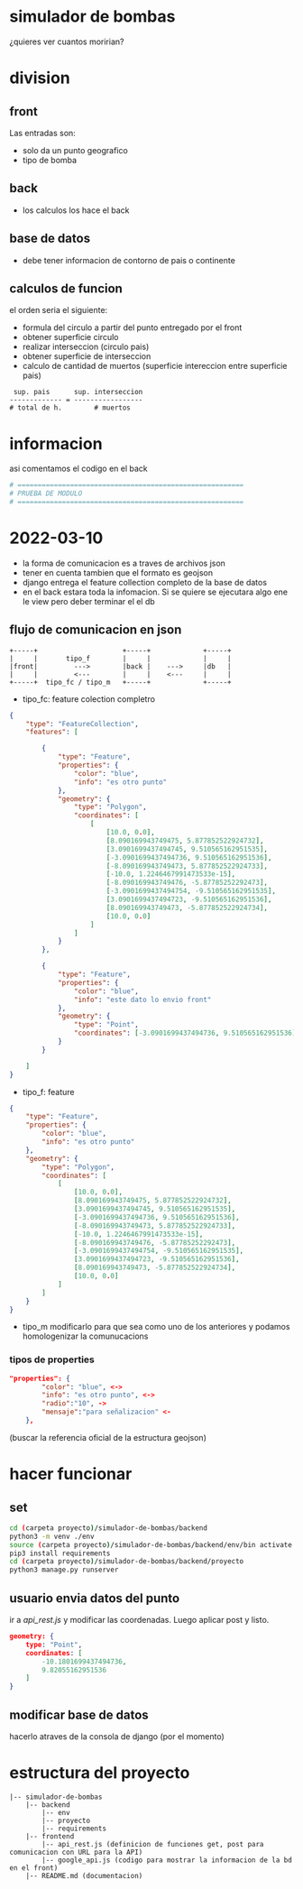 # simulador de bombas
 ¿quieres ver cuantos moririan?

# division
## front
Las entradas son:
- solo da un punto geografico
- tipo de bomba
## back
- los calculos los hace el back
## base de datos
- debe tener informacion de contorno de pais o continente
## calculos de funcion
el orden seria el siguiente:
- formula del circulo a partir del punto entregado por el front
- obtener superficie circulo
- realizar interseccion (circulo pais)
- obtener superficie de interseccion
- calculo de cantidad de muertos (superficie intereccion entre superficie pais)

```
 sup. pais      sup. interseccion
------------- = -----------------
# total de h.        # muertos
```

# informacion
asi comentamos el codigo en el back
```python
# ========================================================
# PRUEBA DE MODULO
# ========================================================
```
# 2022-03-10
- la forma de comunicacion es a traves de archivos json
- tener en cuenta tambien que el formato es geojson
- django entrega el feature collection completo de la base de datos
- en el back estara toda la infomacion. Si se quiere se ejecutara algo ene le view pero deber terminar el el db
## flujo de comunicacion en json
```
+-----+                     +-----+             +-----+ 
|     |       tipo_f        |     |             |     | 
|front|         --->        |back |    --->     |db   | 
|     |         <---        |     |    <---     |     | 
+-----+  tipo_fc / tipo_m   +-----+             +-----+ 
```

- tipo_fc: feature colection completro

```json
{
	"type": "FeatureCollection",
	"features": [

		{
			"type": "Feature",
			"properties": {
				"color": "blue",
				"info": "es otro punto"
			},
			"geometry": {
				"type": "Polygon",
				"coordinates": [
					[
						[10.0, 0.0],
						[8.090169943749475, 5.877852522924732],
						[3.0901699437494745, 9.510565162951535],
						[-3.0901699437494736, 9.510565162951536],
						[-8.090169943749473, 5.877852522924733],
						[-10.0, 1.2246467991473533e-15],
						[-8.090169943749476, -5.87785252292473],
						[-3.0901699437494754, -9.510565162951535],
						[3.0901699437494723, -9.510565162951536],
						[8.090169943749473, -5.877852522924734],
						[10.0, 0.0]
					]
				]
			}
		},

		{
			"type": "Feature",
			"properties": {
				"color": "blue",
				"info": "este dato lo envio front"
			},
			"geometry": {
				"type": "Point",
				"coordinates": [-3.0901699437494736, 9.510565162951536]
			}
		}

	]
}
```

- tipo_f: feature

```json
{
	"type": "Feature",
	"properties": {
		"color": "blue",
		"info": "es otro punto"
	},
	"geometry": {
		"type": "Polygon",
		"coordinates": [
			[
				[10.0, 0.0],
				[8.090169943749475, 5.877852522924732],
				[3.0901699437494745, 9.510565162951535],
				[-3.0901699437494736, 9.510565162951536],
				[-8.090169943749473, 5.877852522924733],
				[-10.0, 1.2246467991473533e-15],
				[-8.090169943749476, -5.87785252292473],
				[-3.0901699437494754, -9.510565162951535],
				[3.0901699437494723, -9.510565162951536],
				[8.090169943749473, -5.877852522924734],
				[10.0, 0.0]
			]
		]
	}
}   
```
- tipo_m
modificarlo para que sea como uno de los anteriores y podamos homologenizar la comunucacions
### tipos de properties
```json
"properties": {
		"color": "blue", <->
		"info": "es otro punto", <->
		"radio":"10", ->
		"mensaje":"para señalizacion" <-
	},
```
(buscar la referencia oficial de la estructura geojson)

# hacer funcionar
## set
```bash
cd (carpeta proyecto)/simulador-de-bombas/backend
python3 -m venv ./env
source (carpeta proyecto)/simulador-de-bombas/backend/env/bin activate
pip3 install requirements
cd (carpeta proyecto)/simulador-de-bombas/backend/proyecto
python3 manage.py runserver
```
## usuario envia datos del punto
ir a _api_rest.js_ y modificar las coordenadas. Luego aplicar post y listo. 
```json
geometry: {
    type: "Point",
    coordinates: [
        -10.1801699437494736,
        9.82055162951536
    ]
}
```
## modificar base de datos
hacerlo atraves de la consola de django (por el momento)

# estructura del proyecto
```
|-- simulador-de-bombas
    |-- backend
        |-- env
        |-- proyecto
        |-- requirements
    |-- frontend
        |-- api_rest.js (definicion de funciones get, post para comunicacion con URL para la API)
        |-- google_api.js (codigo para mostrar la informacion de la bd en el front)
    |-- README.md (documentacion)
```